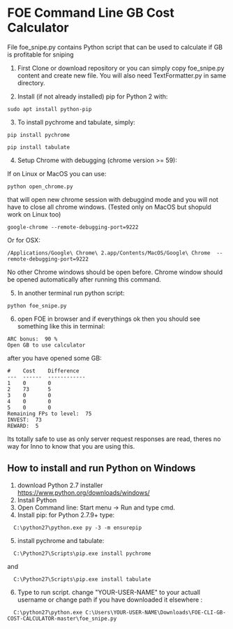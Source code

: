 # FOE Command Line GB Cost Calculator

File foe_snipe.py contains Python script that can be used to calculate if GB is profitable for sniping

1. First Clone or download repository or you can simply copy foe_snipe.py content and create new file. You will also need TextFormatter.py in same directory.

2. Install (if not already installed) pip for Python 2 with:

```
sudo apt install python-pip
```
3. To install pychrome and tabulate, simply:

```
pip install pychrome
```

```
pip install tabulate
```

4. Setup Chrome with debugging (chrome version >= 59):

If on Linux or MacOS you can use:

```
python open_chrome.py
```

that will open new chrome session with debuggind mode and you will not have to close all chrome windows. (Tested only on MacOS but shopuld work on Linux too)

```
google-chrome --remote-debugging-port=9222
```

Or for OSX:

```
/Applications/Google\ Chrome\ 2.app/Contents/MacOS/Google\ Chrome  --remote-debugging-port=9222
```

No other Chrome windows should be open before. Chrome window should be opened automatically after running this command.

5. In another terminal run python script:
```
python foe_snipe.py
```

6. open FOE in browser and if everythings ok then you should see something like this in terminal:

```
ARC bonus:  90 %
Open GB to use calculator
```

after you have opened some GB:

```
#    Cost    Difference
---  ------  ------------
1    0       0
2    73      5
3    0       0
4    0       0
5    0       0
Remaining FPs to level:  75
INVEST:  73
REWARD:  5
```

Its totally safe to use as only server request responses are read, theres no way for Inno to know that you are using this.

## How to install and run Python on Windows

1. download Python 2.7 installer https://www.python.org/downloads/windows/
2. Install Python
3. Open Command line: Start menu -> Run and type cmd.
4. Install pip:
	for Python 2.7.9+ type:
  ```
	C:\python27\python.exe py -3 -m ensurepip
  ```
5. install pychrome and tabulate:
  ```
	C:\Python27\Scripts\pip.exe install pychrome
  ```
  and
  
  ```
	C:\Python27\Scripts\pip.exe install tabulate
  ```

6. Type to run script. change "YOUR-USER-NAME" to your actuall username or change path if you have downloaded it elsewhere : 
  ```
	C:\python27\python.exe C:\Users\YOUR-USER-NAME\Downloads\FOE-CLI-GB-COST-CALCULATOR-master\foe_snipe.py
  ```
